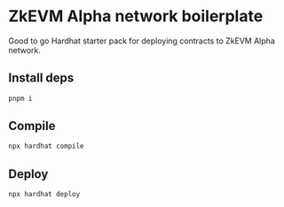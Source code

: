 # ZkEVM Alpha network boilerplate

Good to go Hardhat starter pack for deploying contracts to ZkEVM Alpha network.

## Install deps

```bash
pnpm i
```

## Compile

```bash
npx hardhat compile
```

## Deploy

```bash
npx hardhat deploy
```